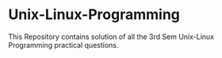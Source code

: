 # Unix-Linux-Programming
This Repository contains solution of all the 3rd Sem Unix-Linux Programming practical questions.
